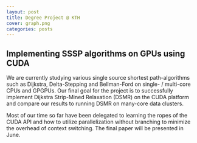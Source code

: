 ```yaml
---
layout: post
title: Degree Project @ KTH
cover: graph.png
categories: posts
---
```


## Implementing SSSP algorithms on GPUs using CUDA

We are currently studying various single source shortest path-algorithms such as Dijkstra, Delta-Stepping and Bellman-Ford on single- / multi-core CPUs and GPGPUs. Our final goal for the project is to successfully implement Dijkstra Strip-Mined Relaxation (DSMR) on the CUDA platform and compare our results to running DSMR on many-core data clusters. 

Most of our time so far have been delegated to learning the ropes of the CUDA API and how to utilize parallelization without branching to minimize the overhead of context switching. The final paper will be presented in June.
